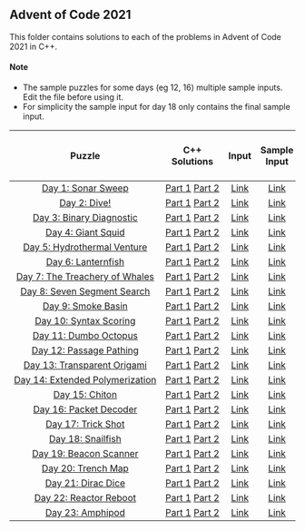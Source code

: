## Advent of Code 2021 ##

This folder contains solutions to each of the problems in Advent of Code 2021 in C++.

#### Note ####
- The sample puzzles for some days (eg 12, 16) multiple sample inputs. Edit the file before using it.
- For simplicity the sample input for day 18 only contains  the final sample input.


|Puzzle|C++ Solutions|Input|Sample Input|Puzzle page with solutions|
|:---:|:---:|:---:|:---:|:---:|
| <nobr> [Day 1: Sonar Sweep](https://adventofcode.com/2021/day/1) </nobr> | <nobr> [Part 1](/2021/cpp/day_01a.cpp) [Part 2](/2021/cpp/day_01b.cpp) </nobr> | </nobr> [Link](/2021/input/day_01_input) </nobr> | </nobr> [Link](/2021/sample_input/day_01_sample_input) </nobr> | </nobr> [Link](/2021/puzzles/day_01_puzzle) </nobr> |
| <nobr> [Day 2: Dive!](https://adventofcode.com/2021/day/2) </nobr> | <nobr> [Part 1](/2021/cpp/day_02a.cpp) [Part 2](/2021/cpp/day_02b.cpp) </nobr> | </nobr> [Link](/2021/input/day_02_input) </nobr> | </nobr> [Link](/2021/sample_input/day_02_sample_input) </nobr> | </nobr> [Link](/2021/puzzles/day_02_puzzle) </nobr> |
| <nobr> [Day 3: Binary Diagnostic](https://adventofcode.com/2021/day/3) </nobr> | <nobr> [Part 1](/2021/cpp/day_03a.cpp) [Part 2](/2021/cpp/day_03b.cpp) </nobr> | </nobr> [Link](/2021/input/day_03_input) </nobr> | </nobr> [Link](/2021/sample_input/day_03_sample_input) </nobr> | </nobr> [Link](/2021/puzzles/day_03_puzzle) </nobr> |
| <nobr> [Day 4: Giant Squid](https://adventofcode.com/2021/day/4) </nobr> | <nobr> [Part 1](/2021/cpp/day_04a.cpp) [Part 2](/2021/cpp/day_04b.cpp) </nobr> | </nobr> [Link](/2021/input/day_04_input) </nobr> | </nobr> [Link](/2021/sample_input/day_04_sample_input) </nobr> | </nobr> [Link](/2021/puzzles/day_04_puzzle) </nobr> |
| <nobr> [Day 5: Hydrothermal Venture](https://adventofcode.com/2021/day/5) </nobr> | <nobr> [Part 1](/2021/cpp/day_05a.cpp) [Part 2](/2021/cpp/day_05b.cpp) </nobr> | </nobr> [Link](/2021/input/day_05_input) </nobr> | </nobr> [Link](/2021/sample_input/day_05_sample_input) </nobr> | </nobr> [Link](/2021/puzzles/day_05_puzzle) </nobr> |
| <nobr> [Day 6: Lanternfish](https://adventofcode.com/2021/day/6) </nobr> | <nobr> [Part 1](/2021/cpp/day_06a.cpp) [Part 2](/2021/cpp/day_06b.cpp) </nobr> | </nobr> [Link](/2021/input/day_06_input) </nobr> | </nobr> [Link](/2021/sample_input/day_06_sample_input) </nobr> | </nobr> [Link](/2021/puzzles/day_06_puzzle) </nobr> |
| <nobr> [Day 7: The Treachery of Whales](https://adventofcode.com/2021/day/7) </nobr> | <nobr> [Part 1](/2021/cpp/day_07a.cpp) [Part 2](/2021/cpp/day_07b.cpp) </nobr> | </nobr> [Link](/2021/input/day_07_input) </nobr> | </nobr> [Link](/2021/sample_input/day_07_sample_input) </nobr> | </nobr> [Link](/2021/puzzles/day_07_puzzle) </nobr> |
| <nobr> [Day 8: Seven Segment Search](https://adventofcode.com/2021/day/8) </nobr> | <nobr> [Part 1](/2021/cpp/day_08a.cpp) [Part 2](/2021/cpp/day_08b.cpp) </nobr> | </nobr> [Link](/2021/input/day_08_input) </nobr> | </nobr> [Link](/2021/sample_input/day_08_sample_input) </nobr> | </nobr> [Link](/2021/puzzles/day_08_puzzle) </nobr> |
| <nobr> [Day 9: Smoke Basin](https://adventofcode.com/2021/day/9) </nobr> | <nobr> [Part 1](/2021/cpp/day_09a.cpp) [Part 2](/2021/cpp/day_09b.cpp) </nobr> | </nobr> [Link](/2021/input/day_09_input) </nobr> | </nobr> [Link](/2021/sample_input/day_09_sample_input) </nobr> | </nobr> [Link](/2021/puzzles/day_09_puzzle) </nobr> |
| <nobr> [Day 10: Syntax Scoring](https://adventofcode.com/2021/day/10) </nobr> | <nobr> [Part 1](/2021/cpp/day_10a.cpp) [Part 2](/2021/cpp/day_10b.cpp) </nobr> | </nobr> [Link](/2021/input/day_10_input) </nobr> | </nobr> [Link](/2021/sample_input/day_10_sample_input) </nobr> | </nobr> [Link](/2021/puzzles/day_10_puzzle) </nobr> |
| <nobr> [Day 11: Dumbo Octopus](https://adventofcode.com/2021/day/11) </nobr> | <nobr> [Part 1](/2021/cpp/day_11a.cpp) [Part 2](/2021/cpp/day_11b.cpp) </nobr> | </nobr> [Link](/2021/input/day_11_input) </nobr> | </nobr> [Link](/2021/sample_input/day_11_sample_input) </nobr> | </nobr> [Link](/2021/puzzles/day_11_puzzle) </nobr> |
| <nobr> [Day 12: Passage Pathing](https://adventofcode.com/2021/day/12) </nobr> | <nobr> [Part 1](/2021/cpp/day_12a.cpp) [Part 2](/2021/cpp/day_12b.cpp) </nobr> | </nobr> [Link](/2021/input/day_12_input) </nobr> | </nobr> [Link](/2021/sample_input/day_12_sample_input) </nobr> | </nobr> [Link](/2021/puzzles/day_12_puzzle) </nobr> |
| <nobr> [Day 13: Transparent Origami](https://adventofcode.com/2021/day/13) </nobr> | <nobr> [Part 1](/2021/cpp/day_13a.cpp) [Part 2](/2021/cpp/day_13b.cpp) </nobr> | </nobr> [Link](/2021/input/day_13_input) </nobr> | </nobr> [Link](/2021/sample_input/day_13_sample_input) </nobr> | </nobr> [Link](/2021/puzzles/day_13_puzzle) </nobr> |
| <nobr> [Day 14: Extended Polymerization](https://adventofcode.com/2021/day/14) </nobr> | <nobr> [Part 1](/2021/cpp/day_14a.cpp) [Part 2](/2021/cpp/day_14b.cpp) </nobr> | </nobr> [Link](/2021/input/day_14_input) </nobr> | </nobr> [Link](/2021/sample_input/day_14_sample_input) </nobr> | </nobr> [Link](/2021/puzzles/day_14_puzzle) </nobr> |
| <nobr> [Day 15: Chiton](https://adventofcode.com/2021/day/15) </nobr> | <nobr> [Part 1](/2021/cpp/day_15a.cpp) [Part 2](/2021/cpp/day_15b.cpp) </nobr> | </nobr> [Link](/2021/input/day_15_input) </nobr> | </nobr> [Link](/2021/sample_input/day_15_sample_input) </nobr> | </nobr> [Link](/2021/puzzles/day_15_puzzle) </nobr> |
| <nobr> [Day 16: Packet Decoder](https://adventofcode.com/2021/day/16) </nobr> | <nobr> [Part 1](/2021/cpp/day_16a.cpp) [Part 2](/2021/cpp/day_16b.cpp) </nobr> | </nobr> [Link](/2021/input/day_16_input) </nobr> | </nobr> [Link](/2021/sample_input/day_16_sample_input) </nobr> | </nobr> [Link](/2021/puzzles/day_16_puzzle) </nobr> |
| <nobr> [Day 17: Trick Shot](https://adventofcode.com/2021/day/17) </nobr> | <nobr> [Part 1](/2021/cpp/day_17a.cpp) [Part 2](/2021/cpp/day_17b.cpp) </nobr> | </nobr> [Link](/2021/input/day_17_input) </nobr> | </nobr> [Link](/2021/sample_input/day_17_sample_input) </nobr> | </nobr> [Link](/2021/puzzles/day_17_puzzle) </nobr> |
| <nobr> [Day 18: Snailfish](https://adventofcode.com/2021/day/18) </nobr> | <nobr> [Part 1](/2021/cpp/day_18a.cpp) [Part 2](/2021/cpp/day_18b.cpp) </nobr> | </nobr> [Link](/2021/input/day_18_input) </nobr> | </nobr> [Link](/2021/sample_input/day_18_sample_input) </nobr> | </nobr> [Link](/2021/puzzles/day_18_puzzle) </nobr> |
| <nobr> [Day 19: Beacon Scanner](https://adventofcode.com/2021/day/19) </nobr> | <nobr> [Part 1](/2021/cpp/day_19a.cpp) [Part 2](/2021/cpp/day_19b.cpp) </nobr> | </nobr> [Link](/2021/input/day_19_input) </nobr> | </nobr> [Link](/2021/sample_input/day_19_sample_input) </nobr> | </nobr> [Link](/2021/puzzles/day_19_puzzle) </nobr> |
| <nobr> [Day 20: Trench Map](https://adventofcode.com/2021/day/20) </nobr> | <nobr> [Part 1](/2021/cpp/day_20a.cpp) [Part 2](/2021/cpp/day_20b.cpp) </nobr> | </nobr> [Link](/2021/input/day_20_input) </nobr> | </nobr> [Link](/2021/sample_input/day_20_sample_input) </nobr> | </nobr> [Link](/2021/puzzles/day_20_puzzle) </nobr> |
| <nobr> [Day 21: Dirac Dice](https://adventofcode.com/2021/day/21) </nobr> | <nobr> [Part 1](/2021/cpp/day_21a.cpp) [Part 2](/2021/cpp/day_21b.cpp) </nobr> | </nobr> [Link](/2021/input/day_21_input) </nobr> | </nobr> [Link](/2021/sample_input/day_21_sample_input) </nobr> | </nobr> [Link](/2021/puzzles/day_21_puzzle) </nobr> |
| <nobr> [Day 22: Reactor Reboot](https://adventofcode.com/2021/day/22) </nobr> | <nobr> [Part 1](/2021/cpp/day_22a.cpp) [Part 2](/2021/cpp/day_22b.cpp) </nobr> | </nobr> [Link](/2021/input/day_22_input) </nobr> | </nobr> [Link](/2021/sample_input/day_22_sample_input) </nobr> | </nobr> [Link](/2021/puzzles/day_22_puzzle) </nobr> |
| <nobr> [Day 23: Amphipod](https://adventofcode.com/2021/day/23) </nobr> | <nobr> [Part 1](/2021/cpp/day_23a.cpp) [Part 2](/2021/cpp/day_23b.cpp) </nobr> | </nobr> [Link](/2021/input/day_23_input) </nobr> | </nobr> [Link](/2021/sample_input/day_23_sample_input) </nobr> | </nobr> [Link](/2021/puzzles/day_23_puzzle) </nobr> |
